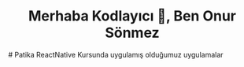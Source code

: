 <h1 align="center">Merhaba Kodlayıcı 👋, Ben Onur Sönmez </h1>
﻿# Patika ReactNative Kursunda uygulamış olduğumuz uygulamalar <a target="_blanka"><img align="left" height="350" width="420" alt="𝙶𝙸𝙵" src="https://github.com/onursonmez37/PatikaReactNative/blob/main/react%20native%20gif.gif></a>
<br/>
### Ben Kimim
- :computer:BŞEÜ Bilgisayar Programcılığı mezunu ve BARÜ 4. sınıf öğrencisiyim.  
- :computer:Bulut teknolojileri ve mobil programlamaya ilgi duyuyorum.
- :computer:Java ve C# da orta düzey bilgi birikimine sahibim. Ayrıca kendimi projem için kotlinde geliştiriyorum.
- :computer:Photoshop gibi uygulamalarda kendi tasarımımı yapabilecek kadar bilgi birikimine sahibim.  
- 📫 Bana ulaşmak isterseniz **onursonmez3437@gmail.com** adresini kullanabilirsiniz. 
